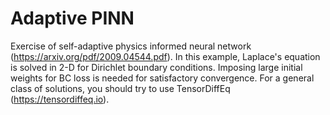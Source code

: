 # Adaptive PINN
Exercise of self-adaptive physics informed neural network (https://arxiv.org/pdf/2009.04544.pdf). In this example, Laplace's equation is solved in 2-D for Dirichlet boundary conditions. Imposing large initial weights for BC loss is needed for satisfactory convergence. For a general class of solutions, you should try to use TensorDiffEq (https://tensordiffeq.io).

